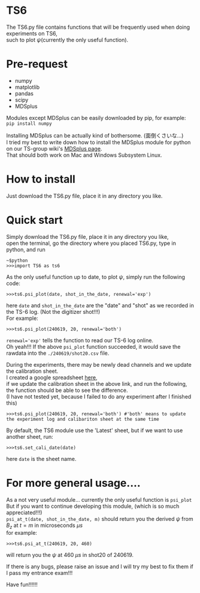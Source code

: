 # TS6
The TS6.py file contains functions that will be frequently used when doing experiments on TS6,   
such to plot $\psi$(currently the only useful function).   

# Pre-request
* numpy
* matplotlib
* pandas
* scipy
* MDSplus
  
Modules except MDSplus can be easily downloaded by pip, for example: ```pip install numpy```  

Installing MDSplus can be actually kind of bothersome. (面倒くさいな…)  
I tried my best to write down how to install the MDSplus module for python on our TS-group wiki's [MDSplus page](http://tanuki.t.u-tokyo.ac.jp/wiki/index.php/MDSplus).  
That should both work on Mac and Windows Subsystem Linux.

# How to install
Just download the TS6.py file, place it in any directory you like.

# Quick start
Simply download the TS6.py file, place it in any directory you like,    
open the terminal, go the directory where you placed TS6.py, type in python, and run 
```
~$python
>>>import TS6 as ts6
```   
As the only useful function up to date, to plot $\psi$, simply run the following code:
```
>>>ts6.psi_plot(date, shot_in_the_date, renewal='exp')
```

here ```date``` and ```shot_in_the_date``` are the "date" and "shot" as we recorded in the TS-6 log. (Not the digitizer shot!!!)   
For example:
```
>>>ts6.psi_plot(240619, 20, renewal='both')
```
```renewal='exp'``` tells the function to read our TS-6 log online.   
Oh yeah!!! If the above ```psi_plot``` function succeeded, it would save the rawdata into the ```./240619/shot20.csv``` file.

During the experiments, there may be newly dead channels and we update the calibration sheet.   
I created a google spreadsheet [here](https://docs.google.com/spreadsheets/d/1izM2mY1kjGAxIqMIXwhyzw1iuuMF3k5VXFJqi9Sy2U4/edit?pli=1&gid=1603179474#gid=1603179474),    
if we update the calibration sheet in the above link, and run the following, the function should be able to see the difference.   
(I have not tested yet, because I failed to do any experiment after I finished this)   
```
>>>ts6.psi_plot(240619, 20, renewal='both') #'both' means to update the experiment log and calibariton sheet at the same time
```   

By default, the TS6 module use the 'Latest' sheet, but if we want to use another sheet, run:
```
>>>ts6.set_cali_date(date)
```
here  ```date``` is the sheet name.


# For more general usage....
As a not very useful module... currently the only useful function is ```psi_plot```    
But if you want to continue developing this module, (which is so much appreciated!!!)    
```psi_at_t(date, shot_in_the_date, m)``` should return you the derived $\psi$ from $B_z$ at $t=m$ in microseconds $\mu s$    
for example:
```
>>>ts6.psi_at_t(240619, 20, 460)
```
will return you the $\psi$ at 460 $\mu s$ in shot20 of 240619.

If there is any bugs, please raise an issue and I will try my best to fix them if I pass my entrance exam!!!

Have fun!!!!!!
